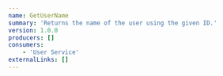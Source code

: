 ```yaml
---
name: GetUserName
summary: 'Returns the name of the user using the given ID.'
version: 1.0.0
producers: []
consumers:
    - 'User Service'
externalLinks: []
---
```



<NodeGraph />

<Schema />
